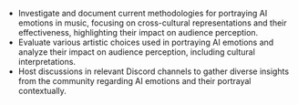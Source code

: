- Investigate and document current methodologies for portraying AI emotions in music, focusing on cross-cultural representations and their effectiveness, highlighting their impact on audience perception.
- Evaluate various artistic choices used in portraying AI emotions and analyze their impact on audience perception, including cultural interpretations.
- Host discussions in relevant Discord channels to gather diverse insights from the community regarding AI emotions and their portrayal contextually.